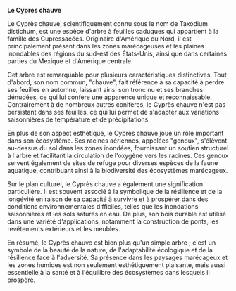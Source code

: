 **Le Cyprès chauve**

Le Cyprès chauve, scientifiquement connu sous le nom de Taxodium distichum, est une espèce d'arbre à feuilles caduques qui appartient à la famille des Cupressacées. Originaire d'Amérique du Nord, il est principalement présent dans les zones marécageuses et les plaines inondables des régions du sud-est des États-Unis, ainsi que dans certaines parties du Mexique et d'Amérique centrale.

Cet arbre est remarquable pour plusieurs caractéristiques distinctives. Tout d'abord, son nom commun, "chauve", fait référence à sa capacité à perdre ses feuilles en automne, laissant ainsi son tronc nu et ses branches dénudées, ce qui lui confère une apparence unique et reconnaissable. Contrairement à de nombreux autres conifères, le Cyprès chauve n'est pas persistant dans ses feuilles, ce qui lui permet de s'adapter aux variations saisonnières de température et de précipitations.

En plus de son aspect esthétique, le Cyprès chauve joue un rôle important dans son écosystème. Ses racines aériennes, appelées "genoux", s'élèvent au-dessus du sol dans les zones inondées, fournissant un soutien structurel à l'arbre et facilitant la circulation de l'oxygène vers les racines. Ces genoux servent également de sites de refuge pour diverses espèces de la faune aquatique, contribuant ainsi à la biodiversité des écosystèmes marécageux.

Sur le plan culturel, le Cyprès chauve a également une signification particulière. Il est souvent associé à la symbolique de la résilience et de la longévité en raison de sa capacité à survivre et à prospérer dans des conditions environnementales difficiles, telles que les inondations saisonnières et les sols saturés en eau. De plus, son bois durable est utilisé dans une variété d'applications, notamment la construction de ponts, les revêtements extérieurs et les meubles.

En résumé, le Cyprès chauve est bien plus qu'un simple arbre ; c'est un symbole de la beauté de la nature, de l'adaptabilité écologique et de la résilience face à l'adversité. Sa présence dans les paysages marécageux et les zones humides est non seulement esthétiquement plaisante, mais aussi essentielle à la santé et à l'équilibre des écosystèmes dans lesquels il prospère.